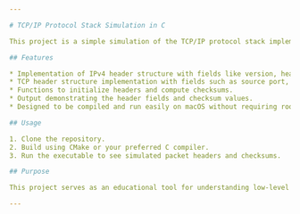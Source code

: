 ```yaml
---

# TCP/IP Protocol Stack Simulation in C

This project is a simple simulation of the TCP/IP protocol stack implemented in C. It demonstrates the creation and handling of IP and TCP headers, including calculation of checksums, and prints out the details of these headers in a readable format.

## Features

* Implementation of IPv4 header structure with fields like version, header length, total length, identification, flags, TTL, protocol, header checksum, source and destination IPs.
* TCP header structure implementation with fields such as source port, destination port, sequence number, acknowledgment number, flags, window size, checksum, and urgent pointer.
* Functions to initialize headers and compute checksums.
* Output demonstrating the header fields and checksum values.
* Designed to be compiled and run easily on macOS without requiring root privileges.

## Usage

1. Clone the repository.
2. Build using CMake or your preferred C compiler.
3. Run the executable to see simulated packet headers and checksums.

## Purpose

This project serves as an educational tool for understanding low-level networking concepts and TCP/IP protocol internals through hands-on C programming.

---
```

